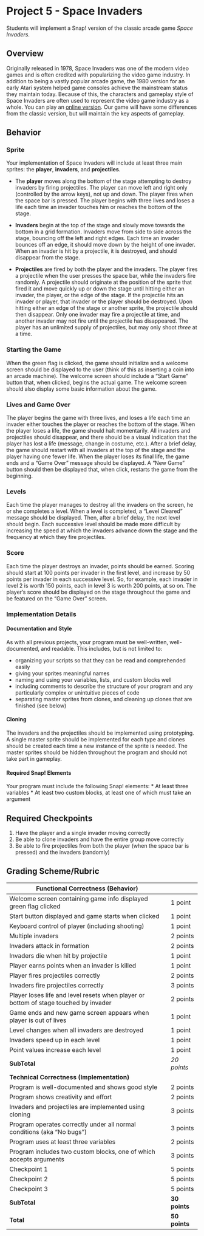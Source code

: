 # Project 5 - Space Invaders

Students will implement a Snap! version of the classic arcade game _Space Invaders_.

## Overview

Originally released in 1978, Space Invaders was one of the modern video games and is often credited with popularizing the video game industry.  In addition to being a vastly popular arcade game, the 1980 version for an early Atari system helped game consoles achieve the mainstream status they maintain today.  Because of this, the characters and gameplay style of Space Invaders are often used to represent the video game industry as a whole.  You can play an [online version](http://www.pacxon4u.com/space-invaders/).  Our game will have some differences from the classic version, but will maintain the key aspects of gameplay.

## Behavior

### Sprite

Your implementation of Space Invaders will include at least three main sprites: the **player**, **invaders**, and **projectiles**.

* The **player** moves along the bottom of the stage attempting to destroy invaders by firing projectiles.  The player can move left and right only (controlled by the arrow keys), not up and down.  The player fires when the space bar is pressed.  The player begins with three lives and loses a life each time an invader touches him or reaches the bottom of the stage.

* **Invaders** begin at the top of the stage and slowly move towards the bottom in a grid  formation.  Invaders move from side to side across the stage, bouncing off the left and right edges.  Each time an invader bounces off an edge, it should move down by the height of one invader.  When an invader is hit by a projectile, it is destroyed, and should disappear from the stage.

* **Projectiles** are fired by both the player and the invaders.  The player fires a projectile when the user presses the space bar, while the invaders fire randomly.  A projectile should originate at the position of the sprite that fired it and move quickly up or down the stage until hitting either an invader, the player, or the edge of the stage.  If the projectile hits an invader or player, that invader or the player should be destroyed.  Upon hitting either an edge of the stage or another sprite, the projectile should then disappear.  Only one invader may fire a projectile at time, and another invader may not fire until the projectile has disappeared.  The player has an unlimited supply of projectiles, but may only shoot _three_ at a time.

### Starting the Game

When the green flag is clicked, the game should initialize and a welcome screen should be displayed to the user (think of this as inserting a coin into an arcade machine).  The welcome screen should include a “Start Game” button that, when clicked, begins the actual game.  The welcome screen should also display some basic information about the game.

### Lives and Game Over

The player begins the game with three lives, and loses a life each time an invader either touches the player or reaches the bottom of the stage.  When the player loses a life, the game should halt momentarily.  All invaders and projectiles should disappear, and there should be a visual indication that the player has lost a life (message, change in costume, etc.).  After a brief delay, the game should restart with all invaders at the top of the stage and the player having one fewer life.  When the player loses its final life, the game ends and a “Game Over” message should be displayed.  A “New Game” button should then be displayed that, when click, restarts the game from the beginning.

### Levels

Each time the player manages to destroy all the invaders on the screen, he or she completes a level.  When a level is completed, a “Level Cleared” message should be displayed.  Then, after a brief delay, the next level should begin.  Each successive level should be made more difficult by increasing the speed at which the invaders advance down the stage and the frequency at which they fire projectiles.

### Score

Each time the player destroys an invader, points should be earned.  Scoring should start at 100 points per invader in the first level, and increase by 50 points per invader in each successive level.  So, for example, each invader in level 2 is worth 150 points, each in level 3 is worth 200 points, at so on.  The player’s score should be displayed on the stage throughout the game and be featured on the “Game Over” screen.

### Implementation Details

#### Documentation and Style

As with all previous projects, your program must be well-written, well-documented, and readable.  This includes, but is not limited to:

* organizing your scripts so that they can be read and comprehended easily
* giving your sprites meaningful names
* naming and using your variables, lists, and custom blocks well
* including comments to describe the structure of your program and any particularly complex or unintuitive pieces of code
* separating master sprites from clones, and cleaning up clones that are finished (see below)

#### Cloning

The invaders and the projectiles should be implemented using prototyping.  A single master sprite should be implemented for each type and clones should be created each time a new instance of the sprite is needed.  The master sprites should be hidden throughout the program and should not take part in gameplay.

#### Required Snap! Elements

Your program must include the following Snap! elements:
    * At least three variables
    * At least two custom blocks, at least one of which must take an argument

## Required Checkpoints

1. Have the player and a single invader moving correctly
2. Be able to clone invaders and have the entire group move correctly
3. Be able to fire projectiles from both the player (when the space bar is pressed) and the invaders (randomly)

## Grading Scheme/Rubric

|Functional Correctness (Behavior)| |
|--|--|
|Welcome screen containing game info displayed green flag clicked| 1 point|
|Start button displayed and game starts when clicked |1 point|
|Keyboard control of player (including shooting) |1 point|
|Multiple invaders |2 points|
|Invaders attack in formation |2 points|
|Invaders die when hit by projectile |1 point|
|Player earns points when an invader is killed  |1 point|
|Player fires projectiles correctly |2 points|
|Invaders fire projectiles correctly | 3 points |
|Player loses life and level resets when player or bottom of stage touched by invader |2 points|
|Game ends and new game screen appears when player is out of lives |1 point|
|Level changes when all invaders are destroyed |1 point|
|Invaders speed up in each level |1 point|
|Point values increase each level |1 point|
|**SubTotal**|_20 points_|
|**Technical Correctness (Implementation)** | |
|Program is well-documented and shows good style |2 points|
|Program shows creativity and effort |2 points|
|Invaders and projectiles are implemented using cloning | 3 points |
|Program operates correctly under all normal conditions (aka “No bugs”) |3 points|
|Program uses at least three variables |2 points|
|Program includes two custom blocks, one of which accepts arguments |3 points|
|Checkpoint 1 | 5 points |
|Checkpoint 2 | 5 points |
|Checkpoint 3 | 5 points |
|**SubTotal**| **30 points** |
|**Total**|**50 points**|
